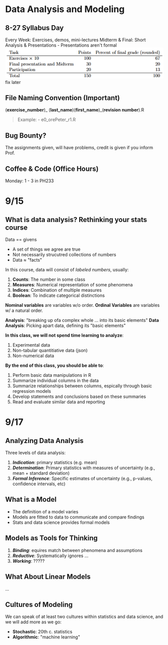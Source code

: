 #  Data Analysis and Modeling
## 8-27 Syllabus Day

Every Week: Exercises, demos, mini-lectures
Midterm & Final: Short Analysis & Presentations 
    - Presentations aren't formal
![alt text](image-1.png)
fix later

## File Naming Convention (Important)

(**exercise_number**)_ (**last_name**)(**first_name**)_(**revision number**).R
> Example: 
    - e0_orePeter_r1.R

## Bug Bounty?
The assignments given, will have problems, credit is given if you inform Prof.

## Coffee & Code (Office Hours)
Monday: 1 - 3 in PH233

# 9/15 
## What is data analysis? Rethinking your stats course

Data == givens
- A set of things we agree are true
- Not necessarily strucutred collections of numbers
- Data ≈ "facts"

In this course, data will consist of _labeled numbers_, usually:
1. **Counts**: The number in some class
2. **Measures**: Numerical representation of some phenomena 
3. **Indices**: Combination of multiple measures
4. **Boolean**: To indicate categorical distinctions 

**Nominal variables** are variables w/o order.
**Ordinal Variables** are variables w/ a natural order. 

**Analysis**: "breaking up ofa complex whole ... into its basic elements"
**Data Analysis**: Picking apart data, defining its "basic elements"

**In this class, we will not spend time learning to analyze**:
1. Experimental data
2. Non-tabular quantitiative data (json)
3. Non-numerical data 

**By the end of this class, you should be able to**:
1. Perform basic data manipulations in R
2. Summarize individual columns in the data
3. Summarize relationships between columns, espically through basic regression models
4. Develop statements and conclusions based on these summaries
5. Read and evaluate similar data and reporting


# 9/17
## Analyzing Data Analysis

Three levels of data analysis:
1. ___Indication___: primary statistics (e.g. mean)
2. ___Determination___: Primary statistics with measures of uncertainty (e.g., mean + standard deviation)
3. ___Formal Inference___:  Specific estimates of uncertainty (e.g., p-values, confidence intervals, etc)

## What is a Model
- The definition of a model varies 
- Models are fitted to data to communicate and compare findings
- Stats and data science provides formal models
  
## Models as Tools for Thinking
1. ___Binding___: equires match between phenomena and assumptions
2. ___Reductive___: Systematically ignores ... 
3. ___Working___: ?????

## What About Linear Models
...

## Cultures of Modeling
We can speak of at least two cultures within statistics and data science, and we will add more as we go:

- **Stochastic**: 20th c. statistics
- **Algorithmic**: "machine learning"
